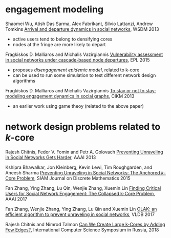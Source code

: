 # engagement modeling 



Shaomei Wu, Atish Das Sarma, Alex Fabrikant, Silvio Lattanzi, Andrew Tomkins [Arrival and departure dynamics in social networks](https://dl.acm.org/citation.cfm?id=2433425), WSDM 2013
  - active users tend to belong to densifying cores
  - nodes at the fringe are more likely to depart

Fragkiskos D. Malliaros and Michalis Vazirgiannis [Vulnerability assessment in social networks under cascade-based node departures](http://iopscience.iop.org/article/10.1209/0295-5075/110/68006), EPL 2015
  - proposes *disengagement epidemic model*, related to k-core
  - can be used to run some simulation to test different network design algorithms

Fragkiskos D. Malliaros and Michalis Vazirgiannis [To stay or not to stay: modeling engagement dynamics in social graphs](https://dl.acm.org/citation.cfm?id=2505561), CIKM 2013
  - an earlier work using game theoy (related to the above paper)


# network design problems related to $`k`$-core

Rajesh Chitnis, Fedor V. Fomin and Petr A. Golovach [Preventing Unraveling in Social Networks Gets Harder](https://www.aaai.org/ocs/index.php/AAAI/AAAI13/paper/viewFile/6313/6872), AAAI 2013

Kshipra Bhawalkar, Jon Kleinberg, Kevin Lewi, Tim Roughgarden, and Aneesh Sharma [Preventing Unraveling in Social Networks: The Anchored $`k`$-Core Problem](https://epubs.siam.org/doi/abs/10.1137/14097032X), SIAM Journal on Discrete Mathematics 2015

Fan Zhang, Ying Zhang, Lu Qin, Wenjie Zhang, Xuemin Lin [Finding Critical Users for Social Network Engagement: The Collapsed k-Core Problem](https://www.aaai.org/ocs/index.php/AAAI/AAAI17/paper/download/14349/13769), AAAI 2017

Fan Zhang, Wenjie Zhang, Ying Zhang, Lu Qin and Xuemin Lin [OLAK: an efficient algorithm to prevent unraveling in social networks](https://dl.acm.org/citation.cfm?id=3055332), VLDB 2017

Rajesh Chitnis and Nimrod Talmon [Can We Create Large k-Cores by Adding Few Edges?](https://link.springer.com/chapter/10.1007/978-3-319-90530-3_8), International Computer Science Symposium in Russia, 2018



